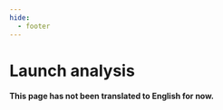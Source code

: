 ```yaml
---
hide:
  - footer
---
```

# Launch analysis

#### This page has not been translated to English for now.

